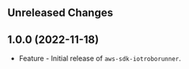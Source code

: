 Unreleased Changes
------------------

1.0.0 (2022-11-18)
------------------

* Feature - Initial release of `aws-sdk-iotroborunner`.

